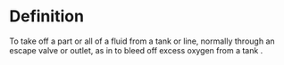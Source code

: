 # Definition

To take off a part or all of a fluid from a tank or line, normally
through an escape valve or outlet, as in to bleed off excess oxygen from
a tank .
